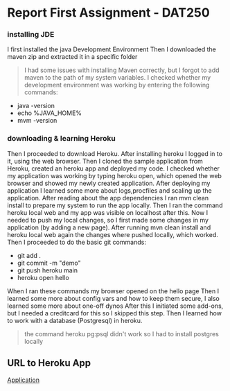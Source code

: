 # Report First Assignment - DAT250
### installing JDE
I first installed the java Development Environment
Then I downloaded the maven zip and extracted it in a specific folder
> I had some issues with installing Maven correctly, but I forgot to add maven to the path of my system variables.
I checked whether my development environment was working by entering the following commands:
* java -version
* echo %JAVA_HOME%
* mvm -version
### downloading & learning Heroku
Then I proceeded to download Heroku.
After installing heroku I logged in to it, using the web browser.
Then I cloned the sample application from Heroku, created an heroku app and deployed my code.
I checked whether my application was working by typing heroku open, which opened the web browser and showed my newly
created application.
After deploying my application I learned some more about logs,procfiles and scaling up the application.
After reading about the app dependencies I ran mvn clean install to prepare my system to run the app locally.
Then I ran the command heroku local web and my app was visible on localhost after this.
Now I needed to push my local changes, so I first made some changes in my application (by adding a new page).
After running mvn clean install and heroku local web again the changes where pushed locally, which worked.
Then I proceeded to do the basic git commands:
* git add .
* git commit -m "demo"
* git push heroku main
* heroku open hello

When I ran these commands my browser opened on the hello page
Then I learned some more about config vars and how to keep them secure, I also learned some more about one-off dynos
After this I initiated some add-ons, but I needed a creditcard for this so I skipped this step.
Then I learned how to work with a database (Postgresql) in heroku.
> the command heroku pg:psql didn't work so I had to install postgres locally
## URL to Heroku App
[Application](https://fierce-inlet-82737.herokuapp.com/)
